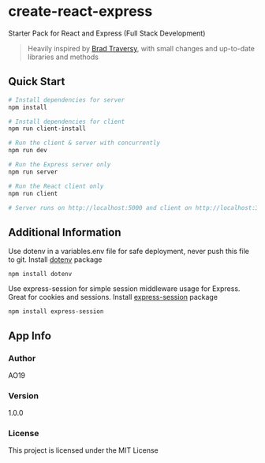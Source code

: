 # create-react-express
Starter Pack for React and Express (Full Stack Development)

> Heavily inspired by [Brad Traversy](https://github.com/bradtraversy/react_express_starter), with small changes and up-to-date libraries and methods

## Quick Start

``` bash
# Install dependencies for server
npm install

# Install dependencies for client
npm run client-install

# Run the client & server with concurrently
npm run dev

# Run the Express server only
npm run server

# Run the React client only
npm run client

# Server runs on http://localhost:5000 and client on http://localhost:3000
```

## Additional Information

Use dotenv in a variables.env file for safe deployment, never push this file to git.
Install [dotenv](https://github.com/motdotla/dotenv) package
```
npm install dotenv
```

Use express-session for simple session middleware usage for Express.
Great for cookies and sessions.
Install [express-session](https://github.com/expressjs/session) package
```
npm install express-session
```

## App Info

### Author

AO19

### Version

1.0.0

### License

This project is licensed under the MIT License
